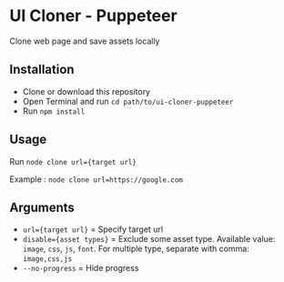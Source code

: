 # UI Cloner - Puppeteer
Clone web page and save assets locally

## Installation

  - Clone or download this repository
  - Open Terminal and run `cd path/to/ui-cloner-puppeteer`
  - Run `npm install`

## Usage

Run `node clone url={target url}`

Example : `node clone url=https://google.com`

## Arguments

  - `url={target url}` = Specify target url
  - `disable={asset types}` = Exclude some asset type. Available value: `image`, `css`, `js`, `font`. For multiple type, separate with comma: `image,css,js`
  - `--no-progress` = Hide progress
